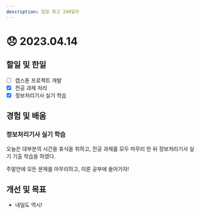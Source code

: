```yaml
---
description: 일일 회고 240일차
---
```


# 😞 2023.04.14

## 할일 및 한일&#x20;

* [ ] 캡스톤 프로젝트 개발&#x20;
* [x] 전공 과제 처리&#x20;
* [x] 정보처리기사 실기 학습&#x20;

## 경험 및 배움&#x20;

### 정보처리기사 실기 학습&#x20;

오늘은 대부분의 시간을 휴식을 취하고, 전공 과제를 모두 마무리 한 뒤 정보처리기사 실기 기출 학습을 하였다.

주말안에 모든 문제를 마무리하고, 이론 공부에 들어가자!

## 개선 및 목표&#x20;

* 내일도 역시!&#x20;
